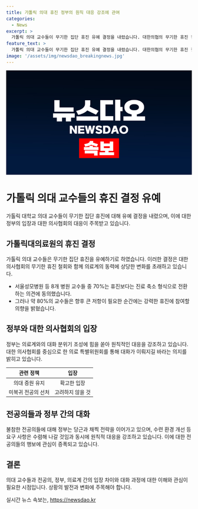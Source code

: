 ```yaml
---
title: 가톨릭 의대 휴진 정부의 원칙 대응 강조에 관여
categories:
  - News
excerpt: >
  가톨릭 의대 교수들이 무기한 집단 휴진 유예 결정을 내렸습니다. 대한의협의 무기한 휴진 철회로 대학병원들이 휴진하지 않기로 하며, 정부는 의대 증원 유지 및 복귀하지 않는 전공의에 대한 원칙적 대응을 강조하고 있습니다. 이에 의협과 전공의들의 향후 행보가 관심을 모으고 있습니다.
feature_text: >
  가톨릭 의대 교수들이 무기한 집단 휴진 유예 결정을 내렸습니다. 대한의협의 무기한 휴진 철회로 대학병원들이 휴진하지 않기로 하며, 정부는 의대 증원 유지 및 복귀하지 않는 전공의에 대한 원칙적 대응을 강조하고 있습니다. 이에 의협과 전공의들의 향후 행보가 관심을 모으고 있습니다.
image: '/assets/img/newsdao_breakingnews.jpg'
---
```


<p><img src="/assets/img/newsdao_breakingnews.jpg" alt="koreaapp 속보" /></p>

<h1>가톨릭 의대 교수들의 휴진 결정 유예</h1>

<p data-ke-size="size16">가톨릭 대학교 의대 교수들이 무기한 집단 휴진에 대해 유예 결정을 내렸으며, 이에 대한 정부의 입장과 대한 의사협회의 대응이 주목받고 있습니다.</p>

<h2 data-ke-size="size26">가톨릭대의료원의 휴진 결정</h2>

<p data-ke-size="size16">가톨릭 의대 교수들은 무기한 집단 휴진을 유예하기로 하였습니다. 이러한 결정은 대한 의사협회의 무기한 휴진 철회와 함께 의료계의 동력에 상당한 변화를 초래하고 있습니다.</p>

<ul>
<li>서울성모병원 등 8개 병원 교수들 중 70%는 휴진보다는 진료 축소 형식으로 전환하는 의견에 동의했습니다.</li>
<li>그러나 약 80%의 교수들은 향후 큰 저항이 필요한 순간에는 강력한 휴진에 참여할 의향을 밝혔습니다.</li>
</ul>

<h2 data-ke-size="size26">정부와 대한 의사협회의 입장</h2>

<p data-ke-size="size16">정부는 의료계와의 대화 분위기 조성에 힘을 쏟아 원칙적인 대응을 강조하고 있습니다. 대한 의사협회를 중심으로 한 의료 특별위원회를 통해 대화가 이뤄지길 바라는 의지를 밝히고 있습니다.</p>

<table>
<thead>
<tr>
<th style="text-align: center;">관련 정책</th>
<th style="text-align: center;">입장</th>
</tr>
</thead>
<tbody>
<tr>
<td style="text-align: center;">의대 증원 유지</td>
<td style="text-align: center;">확고한 입장</td>
</tr>
<tr>
<td style="text-align: center;">미복귀 전공의 선처</td>
<td style="text-align: center;">고려하지 않을 것</td>
</tr>
</tbody>
</table>

<h2 data-ke-size="size26">전공의들과 정부 간의 대화</h2>

<p data-ke-size="size16">불참한 전공의들에 대해 정부는 당근과 채찍 전략을 이어가고 있으며, 수련 환경 개선 등 요구 사항은 수렴해 나갈 것임과 동시에 원칙적 대응을 강조하고 있습니다. 이에 대한 전공의들의 행보에 관심이 증폭되고 있습니다.</p>

<h2 data-ke-size="size26">결론</h2>

<p data-ke-size="size16">의대 교수들과 전공의, 정부, 의료계 간의 입장 차이와 대화 과정에 대한 이해와 관심이 필요한 시점입니다. 상황의 발전과 변화에 주목해야 합니다.</p>
실시간 뉴스 속보는, <a href="https://newsdao.kr" rel="dofollow">https://newsdao.kr</a>


